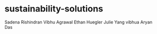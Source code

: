 # sustainability-solutions

Sadena Rishindran
Vibhu Agrawal
Ethan Huegler
Julie Yang
vibhua
Aryan Das